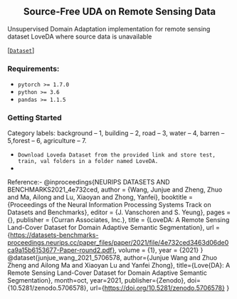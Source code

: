 <h2 align="center">Source-Free UDA on Remote Sensing Data</h2>
Unsupervised Domain Adaptation implementation for remote sensing dataset LoveDA where source data is unavailable

[[`Dataset`](https://doi.org/10.5281/zenodo.5706578)]

### Requirements:
- `pytorch >= 1.7.0`
- `python >= 3.6`
- `pandas >= 1.1.5`

### Getting Started
Category labels: background – 1, building – 2, road – 3,
                 water – 4, barren – 5,forest – 6, agriculture – 7.
                
- `Download Loveda Dataset from the provided link and store test, train, val folders in a folder named LoveDA.`
- 


Reference:- 
    @inproceedings{NEURIPS DATASETS AND BENCHMARKS2021_4e732ced,
         author = {Wang, Junjue and Zheng, Zhuo and Ma, Ailong and Lu, Xiaoyan and Zhong, Yanfei},
         booktitle = {Proceedings of the Neural Information Processing Systems Track on Datasets and Benchmarks},
         editor = {J. Vanschoren and S. Yeung},
         pages = {},
         publisher = {Curran Associates, Inc.},
         title = {LoveDA: A Remote Sensing Land-Cover Dataset for Domain Adaptive Semantic Segmentation},
         url = {https://datasets-benchmarks-proceedings.neurips.cc/paper_files/paper/2021/file/4e732ced3463d06de0ca9a15b6153677-Paper-round2.pdf},
         volume = {1},
         year = {2021}
    }
    @dataset{junjue_wang_2021_5706578,
        author={Junjue Wang and Zhuo Zheng and Ailong Ma and Xiaoyan Lu and Yanfei Zhong},
        title={Love{DA}: A Remote Sensing Land-Cover Dataset for Domain Adaptive Semantic Segmentation},
        month=oct,
        year=2021,
        publisher={Zenodo},
        doi={10.5281/zenodo.5706578},
        url={https://doi.org/10.5281/zenodo.5706578}
    }
